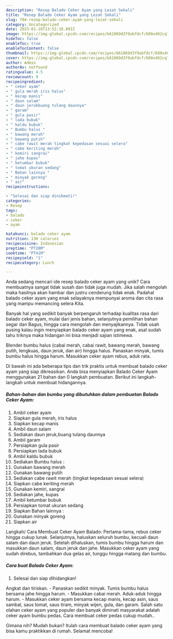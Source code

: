 ```yaml
---
description: "Resep Balado Ceker Ayam yang Lezat Sekali"
title: "Resep Balado Ceker Ayam yang Lezat Sekali"
slug: 704-resep-balado-ceker-ayam-yang-lezat-sekali
category: Uncategorized
date: 2023-01-16T13:52:18.091Z
image: https://img-global.cpcdn.com/recipes/b61869d3f9abfdcf/680x482cq70/balado-ceker-ayam-foto-resep-utama.jpg
hideToc: false
enableToc: true
enableTocContent: false
thumbnail: https://img-global.cpcdn.com/recipes/b61869d3f9abfdcf/680x482cq70/balado-ceker-ayam-foto-resep-utama.jpg
cover: https://img-global.cpcdn.com/recipes/b61869d3f9abfdcf/680x482cq70/balado-ceker-ayam-foto-resep-utama.jpg
author: Admin
authorAv: notfound
ratingvalue: 4.5
reviewcount: 9
recipeingredient:
- " ceker ayam"
- " gula merah iris halus"
- " kecap manis"
- " daun salam"
- " daun jerukbuang tulang daunnya"
- " garam"
- " gula pasir"
- " lada bubuk"
- " kaldu bubuk"
- " Bumbu halus "
- " bawang merah"
- " bawang putih"
- " cabe rawit merah tingkat kepedasan sesuai selera"
- " cabe keriting merah"
- " kemiri sangrai"
- " jahe kupas"
- " ketumbar bubuk"
- " tomat ukuran sedang"
- " Bahan lainnya "
- " minyak goreng"
- " air"
recipeinstructions:

- "Selesai dan siap dinikmati!"
categories:
- Resep
tags:
- balado
- ceker
- ayam

katakunci: balado ceker ayam 
nutrition: 130 calories
recipecuisine: Indonesian
preptime: "PT20M"
cooktime: "PT41M"
recipeyield: "1"
recipecategory: Lunch

---
```





Anda sedang mencari ide resep balado ceker ayam yang unik? Cara membuatnya sangat tidak susah dan tidak juga mudah. Jika salah mengolah maka hasilnya akan hambar dan justru cenderung tidak enak. Padahal balado ceker ayam yang enak selayaknya mempunyai aroma dan cita rasa yang mampu memancing selera Kita.





Banyak hal yang sedikit banyak berpengaruh terhadap kualitas rasa dari balado ceker ayam, mulai dari jenis bahan, selanjutnya pemilihan bahan segar dan Bagus, hingga cara mengolah dan menyajikannya. Tidak usah pusing kalau ingin menyiapkan balado ceker ayam yang enak,      asal sudah tahu triknya maka hidangan ini bisa menjadi sajian istimewa.














Blender bumbu halus (cabai merah, cabai rawit, bawang merah, bawang putih, lengkuas, daun jeruk, dan air) hingga halus. Panaskan minyak, tumis bumbu halus hingga harum. Masukkan ceker ayam rebus, aduk rata.






Di bawah ini ada beberapa tips dan trik praktis untuk membuat balado ceker ayam yang siap dikreasikan. Anda bisa menyiapkan Balado Ceker Ayam menggunakan 21 bahan dan 0 langkah pembuatan. Berikut ini langkah-langkah untuk membuat hidangannya.

<!--inarticleads1-->

##### Bahan-bahan dan bumbu yang dibutuhkan dalam pembuatan Balado Ceker Ayam:

1. Ambil  ceker ayam
1. Siapkan  gula merah, iris halus
1. Siapkan  kecap manis
1. Ambil  daun salam
1. Sediakan  daun jeruk,buang tulang daunnya
1. Ambil  garam
1. Persiapkan  gula pasir
1. Persiapkan  lada bubuk
1. Ambil  kaldu bubuk
1. Sediakan  Bumbu halus :
1. Gunakan  bawang merah
1. Gunakan  bawang putih
1. Sediakan  cabe rawit merah (tingkat kepedasan sesuai selera)
1. Siapkan  cabe keriting merah
1. Gunakan  kemiri, sangrai
1. Sediakan  jahe, kupas
1. Ambil  ketumbar bubuk
1. Persiapkan  tomat ukuran sedang
1. Siapkan  Bahan lainnya :
1. Gunakan  minyak goreng
1. Siapkan  air


Langkah/ Cara Membuat Ceker Ayam Balado: Pertama-tama, rebus ceker hingga cukup lunak. Selanjutnya, haluskan seluruh bumbu, kecuali daun salam dan daun jeruk. Setelah dihaluskan, tumis bumbu hingga harum dan masukkan daun salam, daun jeruk dan jahe. Masukkan ceker ayam yang sudah direbus, tambahkan dua gelas air, tunggu hingga matang dan bumbu. 

<!--inarticleads2-->

##### Cara buat Balado Ceker Ayam:


1. Selesai dan siap dihidangkan!

Angkat dan tiriskan. - Panaskan sedikit minyak. Tumis bumbu halus bersama jahe hingga harum. - Masukkan cabai merah. Aduk-aduk hingga harum. - Masukkan ceker ayam bersama kecap manis, kecap asin, saus sambal, saus tomat, saus tiram, minyak wijen, gula, dan garam. Salah satu olahan ceker ayam yang populer dan banyak diminati masyarakat adalah ceker ayam bumbu pedas. Cara membuat ceker pedas cukup mudah.. 

Gimana nih? Mudah bukan? Itulah cara membuat balado ceker ayam yang bisa kamu praktikkan di rumah. Selamat mencoba!
